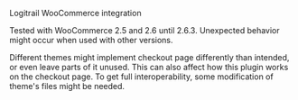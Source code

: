Logitrail WooCommerce integration

Tested with WooCommerce 2.5 and 2.6 until 2.6.3. Unexpected behavior might
occur when used with other versions.

Different themes might implement checkout page differently than intended, or
even leave parts of it unused. This can also affect how this plugin works on
the checkout page. To get full interoperability, some modification of theme's
files might be needed.

